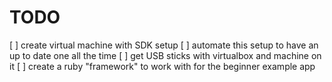 TODO
====

[ ] create virtual machine with SDK setup
[ ] automate this setup to have an up to date one all the time
[ ] get USB sticks with virtualbox and machine on it
[ ] create a ruby "framework" to work with for the beginner example app
